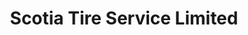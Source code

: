---
title: "Scotia Tire Service Limited"
url: /halifax/scotia-tire-service-limited/
shop: Reifen
---
